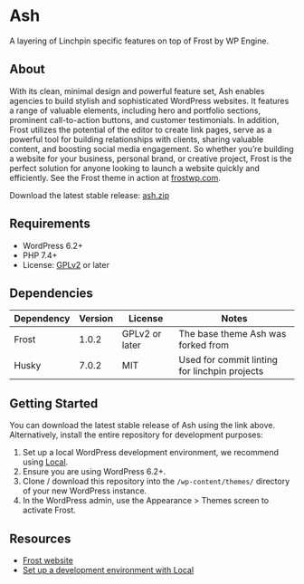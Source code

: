 # Ash

A layering of Linchpin specific features on top of Frost by WP Engine.

## About

With its clean, minimal design and powerful feature set, Ash enables agencies to build stylish and sophisticated WordPress websites. It features a range of valuable elements, including hero and portfolio sections, prominent call-to-action buttons, and customer testimonials. In addition, Frost utilizes the potential of the editor to create link pages, serve as a powerful tool for building relationships with clients, sharing valuable content, and boosting social media engagement. So whether you’re building a website for your business, personal brand, or creative project, Frost is the perfect solution for anyone looking to launch a website quickly and efficiently. See the Frost theme in action at [frostwp.com](https://frostwp.com/).

Download the latest stable release: [ash.zip](https://github.com/linchpin/ash/releases/)


## Requirements

- WordPress 6.2+
- PHP 7.4+
- License: [GPLv2](http://www.gnu.org/licenses/gpl-2.0.html) or later

## Dependencies

| Dependency | Version | License        | Notes                                         |
|------------|---------|----------------|-----------------------------------------------|
| Frost      | 1.0.2   | GPLv2 or later | The base theme Ash was forked from            |
| Husky      | 7.0.2   | MIT            | Used for commit linting for linchpin projects |

## Getting Started

You can download the latest stable release of Ash using the link above. Alternatively, install the entire repository for development purposes:

1. Set up a local WordPress development environment, we recommend using [Local](https://localwp.com/).
2. Ensure you are using WordPress 6.2+.
3. Clone / download this repository into the `/wp-content/themes/` directory of your new WordPress instance.
4. In the WordPress admin, use the Appearance > Themes screen to activate Frost.

## Resources

- [Frost website](https://frostwp.com/)
- [Set up a development environment with Local](https://localwp.com/)
